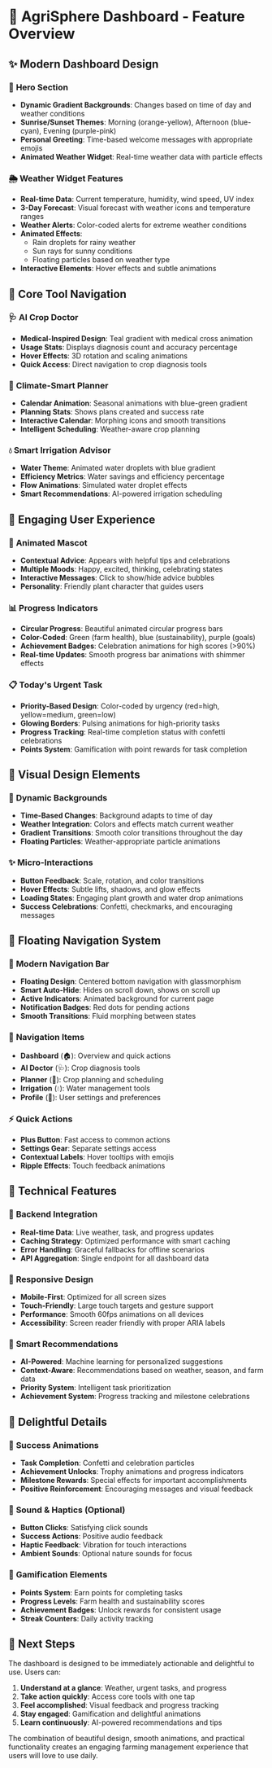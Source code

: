 # 🌾 AgriSphere Dashboard - Feature Overview

## ✨ **Modern Dashboard Design**

### 🌅 **Hero Section**
- **Dynamic Gradient Backgrounds**: Changes based on time of day and weather conditions
- **Sunrise/Sunset Themes**: Morning (orange-yellow), Afternoon (blue-cyan), Evening (purple-pink)
- **Personal Greeting**: Time-based welcome messages with appropriate emojis
- **Animated Weather Widget**: Real-time weather data with particle effects

### 🌦️ **Weather Widget Features**
- **Real-time Data**: Current temperature, humidity, wind speed, UV index
- **3-Day Forecast**: Visual forecast with weather icons and temperature ranges
- **Weather Alerts**: Color-coded alerts for extreme weather conditions
- **Animated Effects**: 
  - Rain droplets for rainy weather
  - Sun rays for sunny conditions
  - Floating particles based on weather type
- **Interactive Elements**: Hover effects and subtle animations

## 🎯 **Core Tool Navigation**

### 🩺 **AI Crop Doctor**
- **Medical-Inspired Design**: Teal gradient with medical cross animation
- **Usage Stats**: Displays diagnosis count and accuracy percentage
- **Hover Effects**: 3D rotation and scaling animations
- **Quick Access**: Direct navigation to crop diagnosis tools

### 📅 **Climate-Smart Planner**
- **Calendar Animation**: Seasonal animations with blue-green gradient
- **Planning Stats**: Shows plans created and success rate
- **Interactive Calendar**: Morphing icons and smooth transitions
- **Intelligent Scheduling**: Weather-aware crop planning

### 💧 **Smart Irrigation Advisor**
- **Water Theme**: Animated water droplets with blue gradient
- **Efficiency Metrics**: Water savings and efficiency percentage
- **Flow Animations**: Simulated water droplet effects
- **Smart Recommendations**: AI-powered irrigation scheduling

## 🚀 **Engaging User Experience**

### 🌱 **Animated Mascot**
- **Contextual Advice**: Appears with helpful tips and celebrations
- **Multiple Moods**: Happy, excited, thinking, celebrating states
- **Interactive Messages**: Click to show/hide advice bubbles
- **Personality**: Friendly plant character that guides users

### 📊 **Progress Indicators**
- **Circular Progress**: Beautiful animated circular progress bars
- **Color-Coded**: Green (farm health), blue (sustainability), purple (goals)
- **Achievement Badges**: Celebration animations for high scores (>90%)
- **Real-time Updates**: Smooth progress bar animations with shimmer effects

### 📋 **Today's Urgent Task**
- **Priority-Based Design**: Color-coded by urgency (red=high, yellow=medium, green=low)
- **Glowing Borders**: Pulsing animations for high-priority tasks
- **Progress Tracking**: Real-time completion status with confetti celebrations
- **Points System**: Gamification with point rewards for task completion

## 🎨 **Visual Design Elements**

### 🌈 **Dynamic Backgrounds**
- **Time-Based Changes**: Background adapts to time of day
- **Weather Integration**: Colors and effects match current weather
- **Gradient Transitions**: Smooth color transitions throughout the day
- **Floating Particles**: Weather-appropriate particle animations

### ✨ **Micro-Interactions**
- **Button Feedback**: Scale, rotation, and color transitions
- **Hover Effects**: Subtle lifts, shadows, and glow effects
- **Loading States**: Engaging plant growth and water drop animations
- **Success Celebrations**: Confetti, checkmarks, and encouraging messages

## 🧭 **Floating Navigation System**

### 📱 **Modern Navigation Bar**
- **Floating Design**: Centered bottom navigation with glassmorphism
- **Smart Auto-Hide**: Hides on scroll down, shows on scroll up
- **Active Indicators**: Animated background for current page
- **Notification Badges**: Red dots for pending actions
- **Smooth Transitions**: Fluid morphing between states

### 🔄 **Navigation Items**
- **Dashboard** (🏠): Overview and quick actions
- **AI Doctor** (🩺): Crop diagnosis tools
- **Planner** (📅): Crop planning and scheduling
- **Irrigation** (💧): Water management tools
- **Profile** (👤): User settings and preferences

### ⚡ **Quick Actions**
- **Plus Button**: Fast access to common actions
- **Settings Gear**: Separate settings access
- **Contextual Labels**: Hover tooltips with emojis
- **Ripple Effects**: Touch feedback animations

## 🔧 **Technical Features**

### 📡 **Backend Integration**
- **Real-time Data**: Live weather, task, and progress updates
- **Caching Strategy**: Optimized performance with smart caching
- **Error Handling**: Graceful fallbacks for offline scenarios
- **API Aggregation**: Single endpoint for all dashboard data

### 📱 **Responsive Design**
- **Mobile-First**: Optimized for all screen sizes
- **Touch-Friendly**: Large touch targets and gesture support
- **Performance**: Smooth 60fps animations on all devices
- **Accessibility**: Screen reader friendly with proper ARIA labels

### 🎯 **Smart Recommendations**
- **AI-Powered**: Machine learning for personalized suggestions
- **Context-Aware**: Recommendations based on weather, season, and farm data
- **Priority System**: Intelligent task prioritization
- **Achievement System**: Progress tracking and milestone celebrations

## 🎉 **Delightful Details**

### 🌟 **Success Animations**
- **Task Completion**: Confetti and celebration particles
- **Achievement Unlocks**: Trophy animations and progress indicators
- **Milestone Rewards**: Special effects for important accomplishments
- **Positive Reinforcement**: Encouraging messages and visual feedback

### 🎵 **Sound & Haptics** (Optional)
- **Button Clicks**: Satisfying click sounds
- **Success Actions**: Positive audio feedback
- **Haptic Feedback**: Vibration for touch interactions
- **Ambient Sounds**: Optional nature sounds for focus

### 🌱 **Gamification Elements**
- **Points System**: Earn points for completing tasks
- **Progress Levels**: Farm health and sustainability scores
- **Achievement Badges**: Unlock rewards for consistent usage
- **Streak Counters**: Daily activity tracking

## 🚀 **Next Steps**

The dashboard is designed to be immediately actionable and delightful to use. Users can:

1. **Understand at a glance**: Weather, urgent tasks, and progress
2. **Take action quickly**: Access core tools with one tap
3. **Feel accomplished**: Visual feedback and progress tracking
4. **Stay engaged**: Gamification and delightful animations
5. **Learn continuously**: AI-powered recommendations and tips

The combination of beautiful design, smooth animations, and practical functionality creates an engaging farming management experience that users will love to use daily.